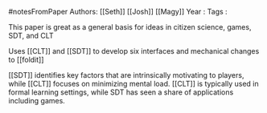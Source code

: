 #notesFromPaper
Authors: [[Seth]] [[Josh]] [[Magy]]
Year   :
Tags   :

This paper is great as a general basis for ideas in citizen science, games, SDT, and CLT

Uses [[CLT]] and [[SDT]] to develop six interfaces and mechanical changes to [[foldit]]

[[SDT]] identifies key factors that are intrinsically motivating to players, while [[CLT]] focuses on minimizing mental load. [[CLT]] is typically used in formal learning settings, while SDT has seen a share of applications including games. 
